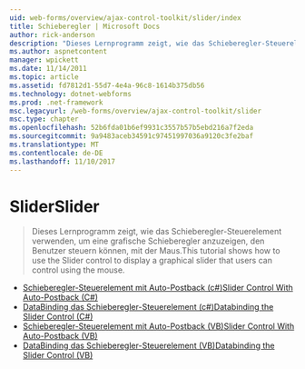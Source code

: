 ```yaml
---
uid: web-forms/overview/ajax-control-toolkit/slider/index
title: Schieberegler | Microsoft Docs
author: rick-anderson
description: "Dieses Lernprogramm zeigt, wie das Schieberegler-Steuerelement verwenden, um eine grafische Schieberegler anzuzeigen, den Benutzer steuern können, mit der Maus."
ms.author: aspnetcontent
manager: wpickett
ms.date: 11/14/2011
ms.topic: article
ms.assetid: fd7812d1-55d7-4e4a-96c8-1614b375db56
ms.technology: dotnet-webforms
ms.prod: .net-framework
msc.legacyurl: /web-forms/overview/ajax-control-toolkit/slider
msc.type: chapter
ms.openlocfilehash: 52b6fda01b6ef9931c3557b57b5ebd216a7f2eda
ms.sourcegitcommit: 9a9483aceb34591c97451997036a9120c3fe2baf
ms.translationtype: MT
ms.contentlocale: de-DE
ms.lasthandoff: 11/10/2017
---
```

<a name="slider"></a><span data-ttu-id="86bc1-103">Slider</span><span class="sxs-lookup"><span data-stu-id="86bc1-103">Slider</span></span>
====================
> <span data-ttu-id="86bc1-104">Dieses Lernprogramm zeigt, wie das Schieberegler-Steuerelement verwenden, um eine grafische Schieberegler anzuzeigen, den Benutzer steuern können, mit der Maus.</span><span class="sxs-lookup"><span data-stu-id="86bc1-104">This tutorial shows how to use the Slider control to display a graphical slider that users can control using the mouse.</span></span>


- [<span data-ttu-id="86bc1-105">Schieberegler-Steuerelement mit Auto-Postback (c#)</span><span class="sxs-lookup"><span data-stu-id="86bc1-105">Slider Control With Auto-Postback (C#)</span></span>](using-the-slider-control-with-auto-postback-cs.md)
- [<span data-ttu-id="86bc1-106">DataBinding das Schieberegler-Steuerelement (c#)</span><span class="sxs-lookup"><span data-stu-id="86bc1-106">Databinding the Slider Control (C#)</span></span>](databinding-the-slider-control-cs.md)
- [<span data-ttu-id="86bc1-107">Schieberegler-Steuerelement mit Auto-Postback (VB)</span><span class="sxs-lookup"><span data-stu-id="86bc1-107">Slider Control With Auto-Postback (VB)</span></span>](using-the-slider-control-with-auto-postback-vb.md)
- [<span data-ttu-id="86bc1-108">DataBinding das Schieberegler-Steuerelement (VB)</span><span class="sxs-lookup"><span data-stu-id="86bc1-108">Databinding the Slider Control (VB)</span></span>](databinding-the-slider-control-vb.md)
